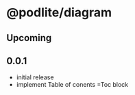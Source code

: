 # @podlite/diagram

## Upcoming

## 0.0.1
- initial release
- implement Table of conents =Toc block
